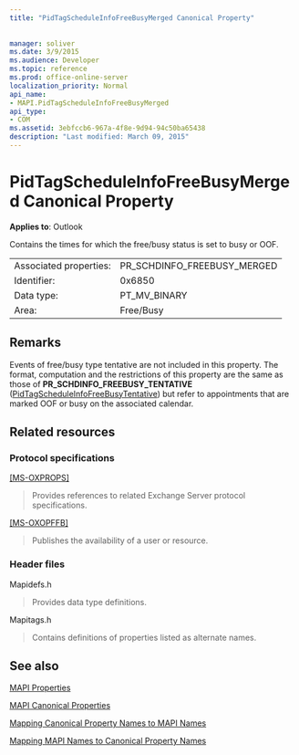 ```yaml
---
title: "PidTagScheduleInfoFreeBusyMerged Canonical Property"
 
 
manager: soliver
ms.date: 3/9/2015
ms.audience: Developer
ms.topic: reference
ms.prod: office-online-server
localization_priority: Normal
api_name:
- MAPI.PidTagScheduleInfoFreeBusyMerged
api_type:
- COM
ms.assetid: 3ebfccb6-967a-4f8e-9d94-94c50ba65438
description: "Last modified: March 09, 2015"
---
```


# PidTagScheduleInfoFreeBusyMerged Canonical Property

  
  
**Applies to**: Outlook 
  
Contains the times for which the free/busy status is set to busy or OOF.
  
|||
|:-----|:-----|
|Associated properties:  <br/> |PR_SCHDINFO_FREEBUSY_MERGED  <br/> |
|Identifier:  <br/> |0x6850  <br/> |
|Data type:  <br/> |PT_MV_BINARY  <br/> |
|Area:  <br/> |Free/Busy  <br/> |
   
## Remarks

Events of free/busy type tentative are not included in this property. The format, computation and the restrictions of this property are the same as those of **PR_SCHDINFO_FREEBUSY_TENTATIVE** ([PidTagScheduleInfoFreeBusyTentative](pidtagscheduleinfofreebusytentative-canonical-property.md)) but refer to appointments that are marked OOF or busy on the associated calendar.
  
## Related resources

### Protocol specifications

[[MS-OXPROPS]](http://msdn.microsoft.com/library/f6ab1613-aefe-447d-a49c-18217230b148%28Office.15%29.aspx)
  
> Provides references to related Exchange Server protocol specifications.
    
[[MS-OXOPFFB]](http://msdn.microsoft.com/library/1a527299-7211-4d27-a74c-b69bd0746320%28Office.15%29.aspx)
  
> Publishes the availability of a user or resource.
    
### Header files

Mapidefs.h
  
> Provides data type definitions.
    
Mapitags.h
  
> Contains definitions of properties listed as alternate names.
    
## See also



[MAPI Properties](mapi-properties.md)
  
[MAPI Canonical Properties](mapi-canonical-properties.md)
  
[Mapping Canonical Property Names to MAPI Names](mapping-canonical-property-names-to-mapi-names.md)
  
[Mapping MAPI Names to Canonical Property Names](mapping-mapi-names-to-canonical-property-names.md)

